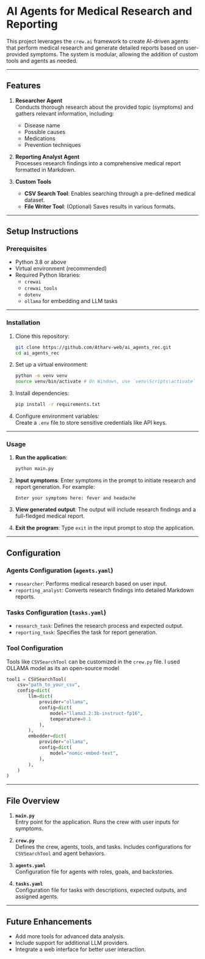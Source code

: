 # AI Agents for Medical Research and Reporting

This project leverages the `crew.ai` framework to create AI-driven agents that perform medical research and generate detailed reports based on user-provided symptoms. The system is modular, allowing the addition of custom tools and agents as needed.

---

## **Features**
1. **Researcher Agent**  
   Conducts thorough research about the provided topic (symptoms) and gathers relevant information, including:
   - Disease name
   - Possible causes
   - Medications
   - Prevention techniques

2. **Reporting Analyst Agent**  
   Processes research findings into a comprehensive medical report formatted in Markdown.

3. **Custom Tools**  
   - **CSV Search Tool**: Enables searching through a pre-defined medical dataset.
   - **File Writer Tool**: (Optional) Saves results in various formats.

---

## **Setup Instructions**

### **Prerequisites**
- Python 3.8 or above
- Virtual environment (recommended)
- Required Python libraries:
  - `crewai`
  - `crewai_tools`
  - `dotenv`
  - `ollama` for embedding and LLM tasks

---

### **Installation**

1. Clone this repository:
   ```bash
   git clone https://github.com/Atharv-web/ai_agents_rec.git
   cd ai_agents_rec
   ```

2. Set up a virtual environment:
   ```bash
   python -m venv venv
   source venv/bin/activate # On Windows, use `venv\Scripts\activate`
   ```

3. Install dependencies:
   ```bash
   pip install -r requirements.txt
   ```

4. Configure environment variables:  
   Create a `.env` file to store sensitive credentials like API keys.

---

### **Usage**

1. **Run the application**:
   ```bash
   python main.py
   ```

2. **Input symptoms**:
   Enter symptoms in the prompt to initiate research and report generation. For example:
   ```
   Enter your symptoms here: fever and headache
   ```

3. **View generated output**:
   The output will include research findings and a full-fledged medical report.

4. **Exit the program**:
   Type `exit` in the input prompt to stop the application.

---

## **Configuration**

### **Agents Configuration (`agents.yaml`)**
- `researcher`: Performs medical research based on user input.
- `reporting_analyst`: Converts research findings into detailed Markdown reports.

### **Tasks Configuration (`tasks.yaml`)**
- `research_task`: Defines the research process and expected output.
- `reporting_task`: Specifies the task for report generation.

### **Tool Configuration**
Tools like `CSVSearchTool` can be customized in the `crew.py` file. I used OLLAMA model as its an open-source model
```python
tool1 = CSVSearchTool(
    csv="path_to_your_csv",
    config=dict(
        llm=dict(
            provider="ollama",
            config=dict(
                model="llama3.2:3b-instruct-fp16",
                temperature=0.1
            ),
        ),
        embedder=dict(
            provider="ollama",
            config=dict(
                model="nomic-embed-text",
            ),
        ),
    )
)
```

---

## **File Overview**

1. **`main.py`**  
   Entry point for the application. Runs the crew with user inputs for symptoms.

2. **`crew.py`**  
   Defines the crew, agents, tools, and tasks. Includes configurations for `CSVSearchTool` and agent behaviors.

3. **`agents.yaml`**  
   Configuration file for agents with roles, goals, and backstories.

4. **`tasks.yaml`**  
   Configuration file for tasks with descriptions, expected outputs, and assigned agents.

---

## **Future Enhancements**
- Add more tools for advanced data analysis.
- Include support for additional LLM providers.
- Integrate a web interface for better user interaction.

